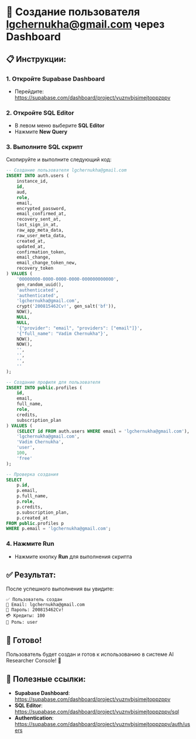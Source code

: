 # 🔐 Создание пользователя lgchernukha@gmail.com через Dashboard

## 📋 **Инструкции:**

### 1. **Откройте Supabase Dashboard**
- Перейдите: https://supabase.com/dashboard/project/vuznvbjsimejtoppzppv

### 2. **Откройте SQL Editor**
- В левом меню выберите **SQL Editor**
- Нажмите **New Query**

### 3. **Выполните SQL скрипт**
Скопируйте и выполните следующий код:

```sql
-- Создание пользователя lgchernukha@gmail.com
INSERT INTO auth.users (
    instance_id,
    id,
    aud,
    role,
    email,
    encrypted_password,
    email_confirmed_at,
    recovery_sent_at,
    last_sign_in_at,
    raw_app_meta_data,
    raw_user_meta_data,
    created_at,
    updated_at,
    confirmation_token,
    email_change,
    email_change_token_new,
    recovery_token
) VALUES (
    '00000000-0000-0000-0000-000000000000',
    gen_random_uuid(),
    'authenticated',
    'authenticated',
    'lgchernukha@gmail.com',
    crypt('200815462Cv!', gen_salt('bf')),
    NOW(),
    NULL,
    NULL,
    '{"provider": "email", "providers": ["email"]}',
    '{"full_name": "Vadim Chernukha"}',
    NOW(),
    NOW(),
    '',
    '',
    '',
    ''
);

-- Создание профиля для пользователя
INSERT INTO public.profiles (
    id,
    email,
    full_name,
    role,
    credits,
    subscription_plan
) VALUES (
    (SELECT id FROM auth.users WHERE email = 'lgchernukha@gmail.com'),
    'lgchernukha@gmail.com',
    'Vadim Chernukha',
    'user',
    100,
    'free'
);

-- Проверка создания
SELECT 
    p.id,
    p.email,
    p.full_name,
    p.role,
    p.credits,
    p.subscription_plan,
    p.created_at
FROM public.profiles p
WHERE p.email = 'lgchernukha@gmail.com';
```

### 4. **Нажмите Run**
- Нажмите кнопку **Run** для выполнения скрипта

## ✅ **Результат:**

После успешного выполнения вы увидите:
```
✅ Пользователь создан
📧 Email: lgchernukha@gmail.com
🔑 Пароль: 200815462Cv!
💳 Кредиты: 100
👑 Роль: user
```

## 🎯 **Готово!**

Пользователь будет создан и готов к использованию в системе AI Researcher Console! 🎉

## 🔗 **Полезные ссылки:**

- **Supabase Dashboard**: https://supabase.com/dashboard/project/vuznvbjsimejtoppzppv
- **SQL Editor**: https://supabase.com/dashboard/project/vuznvbjsimejtoppzppv/sql
- **Authentication**: https://supabase.com/dashboard/project/vuznvbjsimejtoppzppv/auth/users
